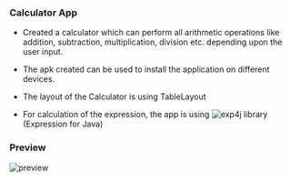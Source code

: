 ### Calculator App
- Created a calculator which can perform all arithmetic operations like addition, subtraction, multiplication, division etc. depending upon the user input.
    
- The apk created can be used to install the application on different devices. 

- The layout of the Calculator is using TableLayout

- For calculation of the expression, the app is using ![exp4j](https://www.objecthunter.net/exp4j/) library (Expression for Java)
### Preview

![preview](preview/preview.gif)

